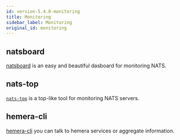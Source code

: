 ```yaml
---
id: version-5.4.0-monitoring
title: Monitoring
sidebar_label: Monitoring
original_id: monitoring
---
```


## natsboard

[natsboard](https://github.com/devfacet/natsboard) is an easy and beautiful dasboard for monitoring NATS.

## nats-top

[`nats-top`](https://github.com/nats-io/nats-top) is a top-like tool for monitoring NATS servers.

## hemera-cli

[hemera-cli](https://github.com/hemerajs/hemera-cli) you can talk to hemera services or aggregate information.

